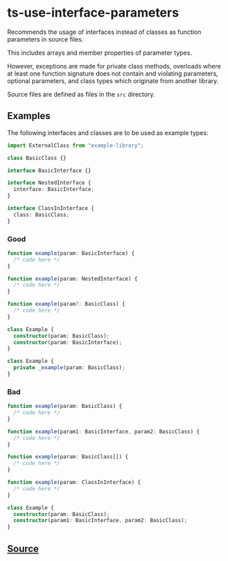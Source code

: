 # ts-use-interface-parameters

Recommends the usage of interfaces instead of classes as function parameters in source files.

This includes arrays and member properties of parameter types.

However, exceptions are made for private class methods, overloads where at least one function signature does not contain and violating parameters, optional parameters, and class types which originate from another library.

Source files are defined as files in the `src` directory.

## Examples

The following interfaces and classes are to be used as example types:

```ts
import ExternalClass from "example-library";

class BasicClass {}

interface BasicInterface {}

interface NestedInterface {
  interface: BasicInterface;
}

interface ClassInInterface {
  class: BasicClass;
}
```

### Good

```ts
function example(param: BasicInterface) {
  /* code here */
}
```

```ts
function example(param: NestedInterface) {
  /* code here */
}
```

```ts
function example(param?: BasicClass) {
  /* code here */
}
```

```ts
class Example {
  constructor(param: BasicClass);
  constructor(param: BasicInterface);
}
```

```ts
class Example {
  private _example(param: BasicClass);
}
```

### Bad

```ts
function example(param: BasicClass) {
  /* code here */
}
```

```ts
function example(param1: BasicInterface, param2: BasicClass) {
  /* code here */
}
```

```ts
function example(param: BasicClass[]) {
  /* code here */
}
```

```ts
function example(param: ClassInInterface) {
  /* code here */
}
```

```ts
class Example {
  constructor(param: BasicClass);
  constructor(param1: BasicInterface, param2: BasicClass);
}
```

## [Source](https://azuresdkspecs.z5.web.core.windows.net/TypeScriptSpec.html#ts-use-interface-parameters)
